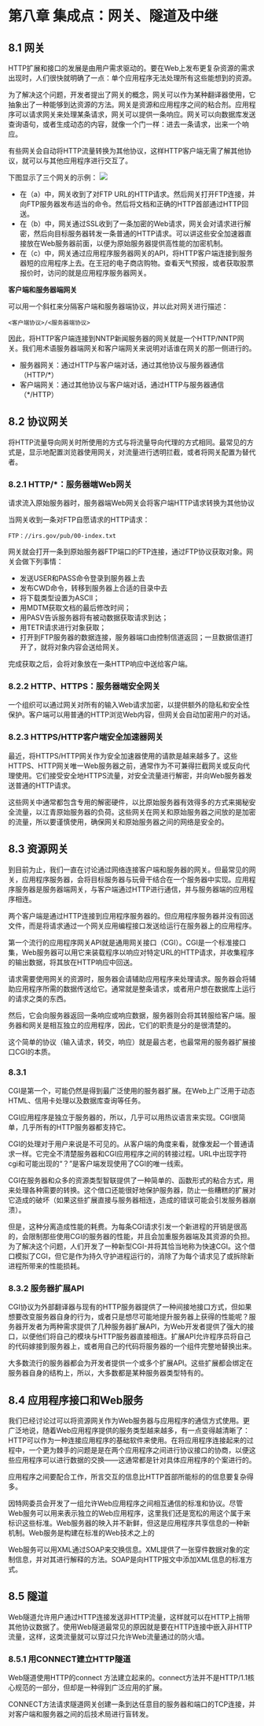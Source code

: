 # 第八章 集成点：网关、隧道及中继

## 8.1 网关

HTTP扩展和接口的发展是由用户需求驱动的。要在Web上发布更复杂资源的需求出现时，人们很快就明确了一点：单个应用程序无法处理所有这些能想到的资源。

为了解决这个问题，开发者提出了网关的概念，网关可以作为某种翻译器使用，它抽象出了一种能够到达资源的方法。网关是资源和应用程序之间的粘合剂。应用程序可以请求网关来处理某条请求，网关可以提供一条响应。网关可以向数据库发送查询语句，或者生成动态的内容，就像一个门一样：进去一条请求，出来一个响应。

有些网关会自动将HTTP流量转换为其他协议，这样HTTP客户端无需了解其他协议，就可以与其他应用程序进行交互了。

下图显示了三个网关的示例：
![](https://i.imgur.com/M5usJP2.png)

* 在（a）中，网关收到了对FTP URL的HTTP请求。然后网关打开FTP连接，并向FTP服务器发布适当的命令。然后将文档和正确的HTTP首部通过HTTP回送。
* 在（b）中，网关通过SSL收到了一条加密的Web请求，网关会对请求进行解密，然后向目标服务器转发一条普通的HTTP请求。可以讲这些安全加速器直接放在Web服务器前面，以便为原始服务器提供高性能的加密机制。
* 在（c）中，网关通过应用程序服务器网关的API，将HTTP客户端连接到服务器短的应用程序上去。在王冠的电子商店购物。查看天气预报，或者获取股票报价时，访问的就是应用程序服务器网关。

**客户端和服务器端网关**

可以用一个斜杠来分隔客户端和服务器端协议，并以此对网关进行描述：

	<客户端协议>/<服务器端协议>

因此，将HTTP客户端连接到NNTP新闻服务器的网关就是一个HTTP/NNTP网关。我们用术语服务器端网关和客户端网关来说明对话谁在网关的那一侧进行的。

* 服务器网关：通过HTTP与客户端对话，通过其他协议与服务器通信（HTTP/*）
* 客户端网关：通过其他协议与客户端对话，通过HTTP与服务器通信（*/HTTP）

## 8.2 协议网关

将HTTP流量导向网关时所使用的方式与将流量导向代理的方式相同。最常见的方式是，显示地配置浏览器使用网关，对流量进行透明拦截，或者将网关配置为替代者。

### 8.2.1 HTTP/*：服务器端Web网关

请求流入原始服务器时，服务器端Web网关会将客户端HTTP请求转换为其他协议

当网关收到一条对FTP自愿请求的HTTP请求：
	
	FTP：//irs.gov/pub/00-index.txt

网关就会打开一条到原始服务器FTP端口的FTP连接，通过FTP协议获取对象。网关会做下列事情：

* 发送USER和PASS命令登录到服务器上去
* 发布CWD命令，转移到服务器上合适的目录中去
* 将下载类型设置为ASCII；
* 用MDTM获取文档的最后修改时间；
* 用PASV告诉服务器将有被动数据获取请求到达；
* 用TETR请求进行对象获取；
* 打开到FTP服务器的数据连接，服务器端口由控制信道返回；一旦数据信道打开了，就将对象内容会送给网关。

完成获取之后，会将对象放在一条HTTP响应中送给客户端。

### 8.2.2 HTTP、HTTPS：服务器端安全网关

一个组织可以通过网关对所有的输入Web请求加密，以提供额外的隐私和安全性保护。客户端可以用普通的HTTP浏览Web内容，但网关会自动加密用户的对话。

### 8.2.3 HTTPS/HTTP客户端安全加速器网关

最近，将HTTPS/HTTP网关作为安全加速器使用的请款是越来越多了。这些HTTPS、HTTP网关唯一Web服务器之前，通常作为不可兼得拦截网关或反向代理使用。它们接受安全地HTTPS流量，对安全流量进行解密，并向Web服务器发送普通的HTTP请求。

这些网关中通常都包含专用的解密硬件，以比原始服务器有效得多的方式来揭秘安全流量，以江青原始服务器的负荷。这些网关在网关和原始服务器之间放的是加密的流量，所以要谨慎使用，确保网关和原始服务器之间的网络是安全的。

## 8.3 资源网关

到目前为止，我们一直在讨论通过网络连接客户端和服务器的网关。但最常见的网关，应用程序服务器，会将目标服务器与玩骨干结合在一个服务器中实现。应用程序服务器是服务器端网关，与客户端通过HTTP进行通信，并与服务器端的应用程序相连。

两个客户端是通过HTTP连接到应用程序服务器的。但应用程序服务器并没有回送文件，而是将请求通过一个网关应用编程接口发送给运行在服务器上的应用程序。

第一个流行的应用程序网关API就是通用网关接口（CGI）。CGI是一个标准接口集，Web服务器可以用它来装载程序以响应对特定URL的HTTP请求，并收集程序的输出数据，将其放在HTTP响应中回送。

请求需要使用网关的资源时，服务器会请辅助应用程序来处理请求。服务器会将辅助应用程序所需的数据传送给它。通常就是整条请求，或者用户想在数据库上运行的请求之类的东西。

然后，它会向服务器返回一条响应或响应数据，服务器则会将其转服给客户端。服务器和网关是相互独立的应用程序，因此，它们的职责是分的是很清楚的。

这个简单的协议（输入请求，转交，响应）就是最古老，也最常用的服务器扩展接口CGI的本质。

### 8.3.1

CGI是第一个，可能仍然是得到最广泛使用的服务器扩展。在Web上广泛用于动态HTML、信用卡处理以及数据库查询等任务。

CGI应用程序是独立于服务器的，所以，几乎可以用热议语言来实现。CGI很简单，几乎所有的HTTP服务器都支持它。

CGI的处理对于用户来说是不可见的。从客户端的角度来看，就像发起一个普通请求一样。它完全不清楚服务器和CGI应用程序之间的转接过程。URL中出现字符cgi和可能出现的“？”是客户端发现使用了CGI的唯一线索。

CGI在服务器和众多的资源类型智联提供了一种简单的、函数形式的粘合方式，用来处理各种需要的转换。这个借口还能很好地保护服务器，防止一些糟糕的扩展对它造成的破坏（如果这些扩展直接与服务器相连，造成的错误可能会引发服务器崩溃）。

但是，这种分离造成性能的耗费。为每条CGI请求引发一个新进程的开销是很高的，会限制那些使用CGI的服务器的性能，并且会加重服务器端及其资源的负担。为了解决这个问题，人们开发了一种新型CGI-并将其恰当地称为快速CGI。这个借口模拟了CGI，但它是作为持久守护进程运行的，消除了为每个请求见了或拆除新进程所带来的性能损耗。

### 8.3.2 服务器扩展API

CGI协议为外部翻译器与现有的HTTP服务器提供了一种间接地接口方式，但如果想要改变服务器自身的行为，或者只是想尽可能地提升服务器上获得的性能呢？服务器开发者为两种需求提供了几种服务器扩展API，为Web开发者提供了强大的接口，以便他们将自己的模块与HTTP服务器直接相连。扩展API允许程序员将自己的代码嫁接到服务器上，或者用自己的代码将服务器的一个组件完整地替换出来。

大多数流行的服务器都会为开发者提供一个或多个扩展API。这些扩展都会绑定在服务器自身的结构上，所以，大多数都是某种服务器类型特有的。

## 8.4 应用程序接口和Web服务

我们已经讨论过可以将资源网关作为Web服务器与应用程序的通信方式使用。更广泛地说，随着Web应用程序提供的服务类型越来越多，有一点变得越清晰了：HTTP可以作为一种连接应用程序的基础软件来使用。在将应用程序连接起来的过程中，一个更为棘手的问题是是在两个应用程序之间进行协议接口的协商，以便这些应用程序可以进行数据的交换——这通常都是针对具体应用程序的个案进行的。

应用程序之间要配合工作，所言交互的信息比HTTP首部所能标的的信息要复杂得多。

因特网委员会开发了一组允许Web应用程序之间相互通信的标准和协议。尽管Web服务可以用来表示独立的Web应用程序，这里我们还是宽松的用这个属于来标识这些标准。Web服务器的映入并不新鲜，但这是应用程序共享信息的一种新机制。Web服务是构建在标准的Web技术之上的

Web服务可以用XML通过SOAP来交换信息。XML提供了一张穿件数据对象的定制信息，并对其进行解释的方法。SOAP是向HTTP报文中添加XML信息的标准方式。

## 8.5 隧道

Web隧道允许用户通过HTTP连接发送非HTTP流量，这样就可以在HTTP上捎带其他协议数据了。使用Web隧道最常见的原因就是要在HTTP连接中嵌入非HTTP流量，这样，这类流量就可以穿过只允许Web流量通过的防火墙。

### 8.5.1 用CONNECT建立HTTP隧道

Web隧道使用HTTP的connect 方法建立起来的。connect方法并不是HTTP/1.1核心规范的一部分，但却是一种得到广泛应用的扩展。

CONNECT方法请求隧道网关创建一条到达任意目的服务器和端口的TCP连接，并对客户端和服务器之间的后技术局进行盲转发。
